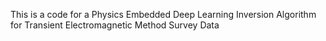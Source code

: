 This is a code for a Physics Embedded Deep Learning Inversion Algorithm for Transient Electromagnetic Method Survey Data
